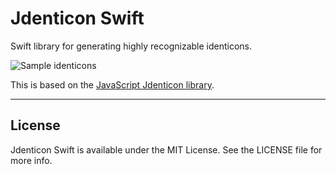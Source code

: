 # Jdenticon Swift

Swift library for generating highly recognizable identicons.

![Sample identicons](https://jdenticon.com/hosted/github-samples.png)

This is based on the [JavaScript Jdenticon library](https://github.com/dmester/jdenticon).


---

## License

Jdenticon Swift is available under the MIT License. See the LICENSE file for more info.
